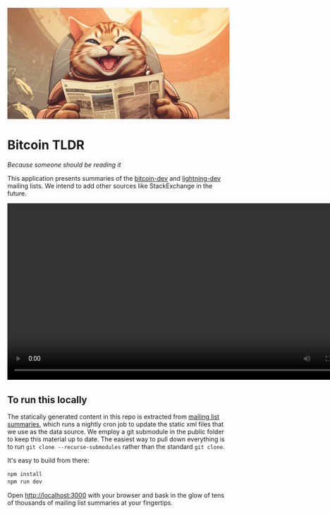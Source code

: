 ![Bitcoin TLDR](./public/images/laughing_cat_landscape.jpg)

# Bitcoin TLDR

_Because someone should be reading it_

This application presents summaries of the [bitcoin-dev](https://lists.linuxfoundation.org/pipermail/bitcoin-dev/) and [lightning-dev](https://lists.linuxfoundation.org/pipermail/lightning-dev/) mailing lists. We intend to add other sources like StackExchange in the future.


<video src="./public/images/TLDR-v2-demo.mp4" width="800" controls></video>

## To run this locally

The statically generated content in this repo is extracted from [mailing list summaries](https://github.com/bitcoinsearch/mailing-list-summaries), which runs a nightly cron job to update the static xml files that we use as the data source. We employ a git submodule in the public folder to keep this material up to date. The easiest way to pull down everything is to run `git clone --recurse-submodules` rather than the standard `git clone`.

It's easy to build from there:

```bash
npm install
npm run dev
```

Open [http://localhost:3000](http://localhost:3000) with your browser and bask in the glow of tens of thousands of mailing list summaries at your fingertips.
